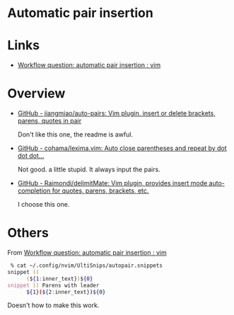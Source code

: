 # Automatic pair insertion

# Links

* [Workflow question: automatic pair insertion : vim](https://www.reddit.com/r/vim/comments/3wggs8/workflow_question_automatic_pair_insertion/) 


# Overview

* [GitHub - jiangmiao/auto-pairs: Vim plugin, insert or delete brackets, parens, quotes in pair](https://github.com/jiangmiao/auto-pairs)  

  Don't like this one, the readme is awful.  

* [GitHub - cohama/lexima.vim: Auto close parentheses and repeat by dot dot dot...](https://github.com/cohama/lexima.vim)

  Not good. a little stupid. It always input the pairs.

* [GitHub - Raimondi/delimitMate: Vim plugin, provides insert mode auto-completion for quotes, parens, brackets, etc.](https://github.com/Raimondi/delimitMate)  

  I choose this one.

# Others

From [Workflow question: automatic pair insertion : vim](https://www.reddit.com/r/vim/comments/3wggs8/workflow_question_automatic_pair_insertion/cy04nk2?utm_source=share&utm_medium=web2x)

```zsh
 % cat ~/.config/nvim/UltiSnips/autopair.snippets
snippet ((
      (${1:inner_text})${0}
snippet )) Parens with leader
      ${1}(${2:inner_text})${0}
```

Doesn't how to make this work. 


